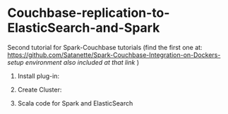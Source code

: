 # Couchbase-replication-to-ElasticSearch-and-Spark

Second tutorial for Spark-Couchbase tutorials (find the first one at: https://github.com/Satanette/Spark-Couchbase-Integration-on-Dockers-  <i> setup environment also included at that link  </i> )


1) Install plug-in:

2) Create Cluster:

3) Scala code for Spark and ElasticSearch 
